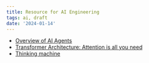 ```yaml
---
title: Resource for AI Engineering
tags: ai, draft
date: '2024-01-14'
---
```


- [Overview of AI Agents](https://huyenchip.com//2025/01/07/agents.html)
- [Transformer Architecture: Attention is all you need](https://arxiv.org/pdf/1706.03762)
- [Thinking machine](https://www.amazon.com/Thinking-Machine-Jensen-Coveted-Microchip/dp/0593832698/)
